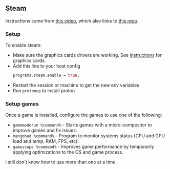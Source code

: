 ## Steam

Instructions came from [this video](https://www.youtube.com/watch?v=qlfm3MEbqYA), which also links to [this repo](https://github.com/vimjoyer/nixos-gaming-video).

### Setup

To enable steam:
- Make sure the graphics cards drivers are working. See [instructions](./graphics-cards.md) for graphics cards.
- Add this line to your host config 
  ```nix
  programs.steam.enable = true;
  ```
- Restart the session or machine to get the new env variables
- Run `protonup` to install proton

### Setup games

Once a game is installed, configure the games to use one of the following:
- `gamemoderun %command%` - Starts games with a micro-compositor to improve games and fix issues.
- `mangohud %command%` - Program to monitor systems status (CPU and GPU load and temp, RAM, FPS, etc).
- `gamescope %command%` - Improves game performance by temporarily applying optimizations to the OS and game process.

I still don't know how to use more than one at a time.
